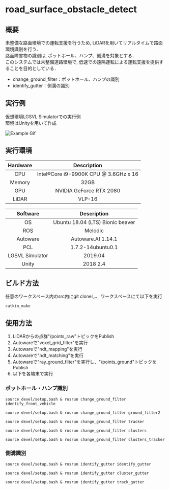 # road_surface_obstacle_detect
## 概要

未整備な路面環境での運転支援を行うため, LiDARを用いてリアルタイムで路面環境識別を行う．  
路面障害物の識別は, ポットホール、ハンプ、側溝を対象とする．  
このシステムでは未整備道路環境で, 低速での遠隔運転による運転支援を提供することを目的としている．  

- change_ground_filter：ポットホール、ハンプの識別
- identify_gutter：側溝の識別

## 実行例

仮想環境LGSVL Simulatorでの実行例  
環境はUnityを用いて作成

![Example Gif](/images/virtual-10.gif)

## 実行環境

| Hardware | Description |
| :---: | :---: |
| CPU | Intel®Core i9-9900K CPU @ 3.6GHz x 16 |
| Memory | 32GB |
| GPU | NVIDIA GeForce RTX 2080 |
| LiDAR | VLP-16 |

| Software | Description |
| :---: | :---: |
| OS | Ubuntu 18.04 (LTS) Bionic beaver |
| ROS | Melodic |
| Autoware | Autoware.AI 1.14.1 |
| PCL | 1.7.2-14ubuntu0.1 |
| LGSVL Simulator | 2019.04 |
| Unity | 2018 2.4 |



## ビルド方法

任意のワークスペース内のsrc内にgit cloneし、ワークスペースにて以下を実行
```
catkin_make
```

## 使用方法

1. LiDARからの点群"/points_raw"トピックをPublish
2. Autowareで"voxel_grid_filter"を実行
3. Autowareで"ndt_mapping"を実行
4. Autowareで"ndt_matching"を実行
5. Autowareで"ray_ground_filter"を実行し、"/points_ground"トピックをPublish
6. 以下を各端末で実行

### ポットホール・ハンプ識別

```
source devel/setup.bash & rosrun change_ground_filter identify_front_vehicle
```
```
source devel/setup.bash & rosrun change_ground_filter ground_filter2
```
```
source devel/setup.bash & rosrun change_ground_filter tracker
```
```
source devel/setup.bash & rosrun change_ground_filter clusters
```
```
source devel/setup.bash & rosrun change_ground_filter clusters_tracker
```

### 側溝識別

```
source devel/setup.bash & rosrun identify_gutter identify_gutter
```
```
source devel/setup.bash & rosrun identify_gutter cluster_gutter
```
```
source devel/setup.bash & rosrun identify_gutter track_gutter
```
